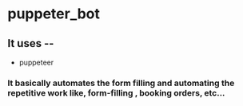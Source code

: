 # puppeter_bot

## It uses --
- puppeteer

### It basically automates the form filling and automating the repetitive work like, form-filling , booking orders, etc...

